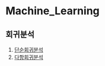 # Machine_Learning
## 회귀분석
1. [단순회귀분석](https://github.com/nicehyun/Machine_Learning/blob/Regression/Simple_Linear_Regression.ipynb)
2. [다항회귀분석](https://github.com/nicehyun/Machine_Learning/blob/Regression/Polynomial_Regression.ipynb)
